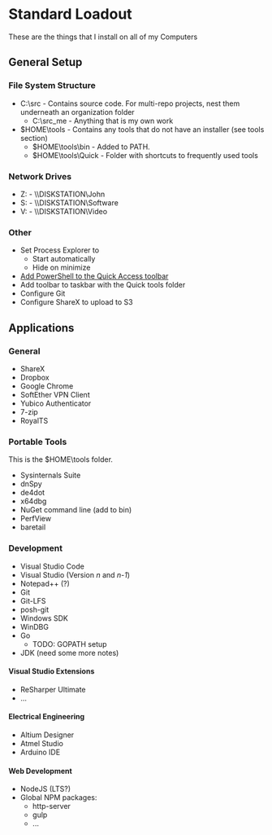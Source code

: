 # Standard Loadout

These are the things that I install on all of my Computers

## General Setup

### File System Structure
* C:\src - Contains source code. For multi-repo projects, nest them underneath an organization folder
  * C:\src\_me - Anything that is my own work
* $HOME\tools - Contains any tools that do not have an installer (see tools section)
  * $HOME\tools\bin - Added to PATH.
  * $HOME\tools\Quick - Folder with shortcuts to frequently used tools

### Network Drives
* Z: - \\\\DISKSTATION\John
* S: - \\\\DISKSTATION\Software
* V: - \\\\DISKSTATION\Video

### Other
* Set Process Explorer to
  * Start automatically
  * Hide on minimize
* [Add PowerShell to the Quick Access toolbar](http://i.imgur.com/i9c4Zsw.png)
* Add toolbar to taskbar with the Quick tools folder
* Configure Git
* Configure ShareX to upload to S3

## Applications

### General
* ShareX
* Dropbox
* Google Chrome
* SoftEther VPN Client
* Yubico Authenticator
* 7-zip
* RoyalTS

### Portable Tools
This is the $HOME\tools folder.

* Sysinternals Suite
* dnSpy
* de4dot
* x64dbg
* NuGet command line (add to bin)
* PerfView
* baretail

### Development
* Visual Studio Code
* Visual Studio (Version _n_ and _n-1_)
* Notepad++ (?)
* Git
* Git-LFS
* posh-git
* Windows SDK
* WinDBG
* Go
  * TODO: GOPATH setup
* JDK (need some more notes)

#### Visual Studio Extensions
* ReSharper Ultimate
* ...

#### Electrical Engineering
* Altium Designer
* Atmel Studio
* Arduino IDE

#### Web Development
* NodeJS (LTS?)
* Global NPM packages:
  * http-server
  * gulp
  * ...